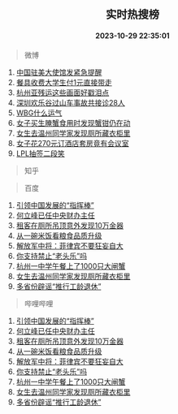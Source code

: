 <div align="center"><h2>实时热搜榜</h2><h4>2023-10-29 22:35:01</h4></div>

> 微博  

1. [中国驻美大使馆发紧急提醒](https://s.weibo.com/weibo?q=%23%E4%B8%AD%E5%9B%BD%E9%A9%BB%E7%BE%8E%E5%A4%A7%E4%BD%BF%E9%A6%86%E5%8F%91%E7%B4%A7%E6%80%A5%E6%8F%90%E9%86%92%23&t=31&band_rank=1&Refer=top)<br />
2. [餐具收费大学生付1元直接带走](https://s.weibo.com/weibo?q=%23%E9%A4%90%E5%85%B7%E6%94%B6%E8%B4%B9%E5%A4%A7%E5%AD%A6%E7%94%9F%E4%BB%981%E5%85%83%E7%9B%B4%E6%8E%A5%E5%B8%A6%E8%B5%B0%23&t=31&band_rank=2&Refer=top)<br />
3. [杭州亚残运这些画面好戳泪点](https://s.weibo.com/weibo?q=%23%E6%9D%AD%E5%B7%9E%E4%BA%9A%E6%AE%8B%E8%BF%90%E8%BF%99%E4%BA%9B%E7%94%BB%E9%9D%A2%E5%A5%BD%E6%88%B3%E6%B3%AA%E7%82%B9%23&t=31&band_rank=3&Refer=top)<br />
4. [深圳欢乐谷过山车事故共接诊28人](https://s.weibo.com/weibo?q=%23%E6%B7%B1%E5%9C%B3%E6%AC%A2%E4%B9%90%E8%B0%B7%E8%BF%87%E5%B1%B1%E8%BD%A6%E4%BA%8B%E6%95%85%E5%85%B1%E6%8E%A5%E8%AF%8A28%E4%BA%BA%23&t=31&band_rank=4&Refer=top)<br />
5. [WBG什么运气](https://s.weibo.com/weibo?q=WBG%E4%BB%80%E4%B9%88%E8%BF%90%E6%B0%94&t=31&band_rank=5&Refer=top)<br />
6. [女子买生腌蟹食用时发现蟹钳仍在动](https://s.weibo.com/weibo?q=%23%E5%A5%B3%E5%AD%90%E4%B9%B0%E7%94%9F%E8%85%8C%E8%9F%B9%E9%A3%9F%E7%94%A8%E6%97%B6%E5%8F%91%E7%8E%B0%E8%9F%B9%E9%92%B3%E4%BB%8D%E5%9C%A8%E5%8A%A8%23&t=31&band_rank=6&Refer=top)<br />
7. [女生去温州同学家发现厕所藏衣柜里](https://s.weibo.com/weibo?q=%23%E5%A5%B3%E7%94%9F%E5%8E%BB%E6%B8%A9%E5%B7%9E%E5%90%8C%E5%AD%A6%E5%AE%B6%E5%8F%91%E7%8E%B0%E5%8E%95%E6%89%80%E8%97%8F%E8%A1%A3%E6%9F%9C%E9%87%8C%23&t=31&band_rank=7&Refer=top)<br />
8. [女子花270元订酒店套房竟有会议室](https://s.weibo.com/weibo?q=%23%E5%A5%B3%E5%AD%90%E8%8A%B1270%E5%85%83%E8%AE%A2%E9%85%92%E5%BA%97%E5%A5%97%E6%88%BF%E7%AB%9F%E6%9C%89%E4%BC%9A%E8%AE%AE%E5%AE%A4%23&t=31&band_rank=8&Refer=top)<br />
9. [LPL抽签二段笑](https://s.weibo.com/weibo?q=%23LPL%E6%8A%BD%E7%AD%BE%E4%BA%8C%E6%AE%B5%E7%AC%91%23&t=31&band_rank=9&Refer=top)<br />

> 知乎  


> 百度  

1. [引领中国发展的“指挥棒”](https://www.baidu.com/s?wd=%E5%BC%95%E9%A2%86%E4%B8%AD%E5%9B%BD%E5%8F%91%E5%B1%95%E7%9A%84%E2%80%9C%E6%8C%87%E6%8C%A5%E6%A3%92%E2%80%9D&sa=fyb_news&rsv_dl=fyb_news)<br />
2. [何立峰已任中央财办主任](https://www.baidu.com/s?wd=%E4%BD%95%E7%AB%8B%E5%B3%B0%E5%B7%B2%E4%BB%BB%E4%B8%AD%E5%A4%AE%E8%B4%A2%E5%8A%9E%E4%B8%BB%E4%BB%BB&sa=fyb_news&rsv_dl=fyb_news)<br />
3. [租客在厕所吊顶意外发现10万金器](https://www.baidu.com/s?wd=%E7%A7%9F%E5%AE%A2%E5%9C%A8%E5%8E%95%E6%89%80%E5%90%8A%E9%A1%B6%E6%84%8F%E5%A4%96%E5%8F%91%E7%8E%B010%E4%B8%87%E9%87%91%E5%99%A8&sa=fyb_news&rsv_dl=fyb_news)<br />
4. [从一碗米饭看粮食品质升级](https://www.baidu.com/s?wd=%E4%BB%8E%E4%B8%80%E7%A2%97%E7%B1%B3%E9%A5%AD%E7%9C%8B%E7%B2%AE%E9%A3%9F%E5%93%81%E8%B4%A8%E5%8D%87%E7%BA%A7&sa=fyb_news&rsv_dl=fyb_news)<br />
5. [解放军中将：菲律宾不要狂妄自大](https://www.baidu.com/s?wd=%E8%A7%A3%E6%94%BE%E5%86%9B%E4%B8%AD%E5%B0%86%EF%BC%9A%E8%8F%B2%E5%BE%8B%E5%AE%BE%E4%B8%8D%E8%A6%81%E7%8B%82%E5%A6%84%E8%87%AA%E5%A4%A7&sa=fyb_news&rsv_dl=fyb_news)<br />
6. [你支持禁止“老头乐”吗](https://www.baidu.com/s?wd=%E4%BD%A0%E6%94%AF%E6%8C%81%E7%A6%81%E6%AD%A2%E2%80%9C%E8%80%81%E5%A4%B4%E4%B9%90%E2%80%9D%E5%90%97&sa=fyb_news&rsv_dl=fyb_news)<br />
7. [杭州一中学午餐上了1000只大闸蟹](https://www.baidu.com/s?wd=%E6%9D%AD%E5%B7%9E%E4%B8%80%E4%B8%AD%E5%AD%A6%E5%8D%88%E9%A4%90%E4%B8%8A%E4%BA%861000%E5%8F%AA%E5%A4%A7%E9%97%B8%E8%9F%B9&sa=fyb_news&rsv_dl=fyb_news)<br />
8. [女生去温州同学家发现厕所藏衣柜里](https://www.baidu.com/s?wd=%E5%A5%B3%E7%94%9F%E5%8E%BB%E6%B8%A9%E5%B7%9E%E5%90%8C%E5%AD%A6%E5%AE%B6%E5%8F%91%E7%8E%B0%E5%8E%95%E6%89%80%E8%97%8F%E8%A1%A3%E6%9F%9C%E9%87%8C&sa=fyb_news&rsv_dl=fyb_news)<br />
9. [多省份辟谣“推行工龄退休”](https://www.baidu.com/s?wd=%E5%A4%9A%E7%9C%81%E4%BB%BD%E8%BE%9F%E8%B0%A3%E2%80%9C%E6%8E%A8%E8%A1%8C%E5%B7%A5%E9%BE%84%E9%80%80%E4%BC%91%E2%80%9D&sa=fyb_news&rsv_dl=fyb_news)<br />

> 哔哩哔哩  

1. [引领中国发展的“指挥棒”](https://www.baidu.com/s?wd=%E5%BC%95%E9%A2%86%E4%B8%AD%E5%9B%BD%E5%8F%91%E5%B1%95%E7%9A%84%E2%80%9C%E6%8C%87%E6%8C%A5%E6%A3%92%E2%80%9D&sa=fyb_news&rsv_dl=fyb_news)<br />
2. [何立峰已任中央财办主任](https://www.baidu.com/s?wd=%E4%BD%95%E7%AB%8B%E5%B3%B0%E5%B7%B2%E4%BB%BB%E4%B8%AD%E5%A4%AE%E8%B4%A2%E5%8A%9E%E4%B8%BB%E4%BB%BB&sa=fyb_news&rsv_dl=fyb_news)<br />
3. [租客在厕所吊顶意外发现10万金器](https://www.baidu.com/s?wd=%E7%A7%9F%E5%AE%A2%E5%9C%A8%E5%8E%95%E6%89%80%E5%90%8A%E9%A1%B6%E6%84%8F%E5%A4%96%E5%8F%91%E7%8E%B010%E4%B8%87%E9%87%91%E5%99%A8&sa=fyb_news&rsv_dl=fyb_news)<br />
4. [从一碗米饭看粮食品质升级](https://www.baidu.com/s?wd=%E4%BB%8E%E4%B8%80%E7%A2%97%E7%B1%B3%E9%A5%AD%E7%9C%8B%E7%B2%AE%E9%A3%9F%E5%93%81%E8%B4%A8%E5%8D%87%E7%BA%A7&sa=fyb_news&rsv_dl=fyb_news)<br />
5. [解放军中将：菲律宾不要狂妄自大](https://www.baidu.com/s?wd=%E8%A7%A3%E6%94%BE%E5%86%9B%E4%B8%AD%E5%B0%86%EF%BC%9A%E8%8F%B2%E5%BE%8B%E5%AE%BE%E4%B8%8D%E8%A6%81%E7%8B%82%E5%A6%84%E8%87%AA%E5%A4%A7&sa=fyb_news&rsv_dl=fyb_news)<br />
6. [你支持禁止“老头乐”吗](https://www.baidu.com/s?wd=%E4%BD%A0%E6%94%AF%E6%8C%81%E7%A6%81%E6%AD%A2%E2%80%9C%E8%80%81%E5%A4%B4%E4%B9%90%E2%80%9D%E5%90%97&sa=fyb_news&rsv_dl=fyb_news)<br />
7. [杭州一中学午餐上了1000只大闸蟹](https://www.baidu.com/s?wd=%E6%9D%AD%E5%B7%9E%E4%B8%80%E4%B8%AD%E5%AD%A6%E5%8D%88%E9%A4%90%E4%B8%8A%E4%BA%861000%E5%8F%AA%E5%A4%A7%E9%97%B8%E8%9F%B9&sa=fyb_news&rsv_dl=fyb_news)<br />
8. [女生去温州同学家发现厕所藏衣柜里](https://www.baidu.com/s?wd=%E5%A5%B3%E7%94%9F%E5%8E%BB%E6%B8%A9%E5%B7%9E%E5%90%8C%E5%AD%A6%E5%AE%B6%E5%8F%91%E7%8E%B0%E5%8E%95%E6%89%80%E8%97%8F%E8%A1%A3%E6%9F%9C%E9%87%8C&sa=fyb_news&rsv_dl=fyb_news)<br />
9. [多省份辟谣“推行工龄退休”](https://www.baidu.com/s?wd=%E5%A4%9A%E7%9C%81%E4%BB%BD%E8%BE%9F%E8%B0%A3%E2%80%9C%E6%8E%A8%E8%A1%8C%E5%B7%A5%E9%BE%84%E9%80%80%E4%BC%91%E2%80%9D&sa=fyb_news&rsv_dl=fyb_news)<br />
